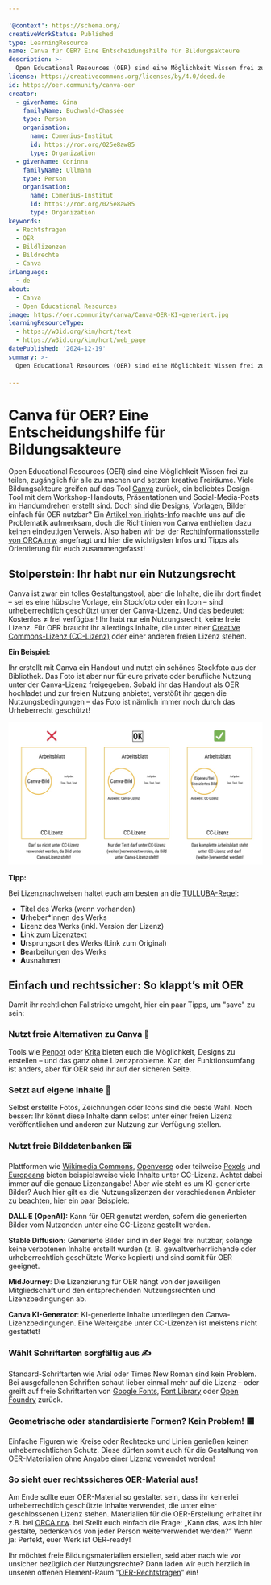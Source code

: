 ```yaml
---

'@context': https://schema.org/
creativeWorkStatus: Published
type: LearningResource
name: Canva für OER? Eine Entscheidungshilfe für Bildungsakteure
description: >-
  Open Educational Resources (OER) sind eine Möglichkeit Wissen frei zu teilen, zugänglich für alle zu machen und setzen kreative Freiräume. Viele Bildungsakteure greifen auf das Gestaltungstool Canva zurück. Der Blogbeitrag soll Bildungsakteuren als Entscheidungshilfe dienen und bietet Infos und Tipps zur Orientierung!
license: https://creativecommons.org/licenses/by/4.0/deed.de
id: https://oer.community/canva-oer
creator:
  - givenName: Gina
    familyName: Buchwald-Chassée
    type: Person
    organisation:
      name: Comenius-Institut
      id: https://ror.org/025e8aw85
      type: Organization
  - givenName: Corinna
    familyName: Ullmann
    type: Person
    organisation:
      name: Comenius-Institut
      id: https://ror.org/025e8aw85
      type: Organization
keywords:
  - Rechtsfragen
  - OER
  - Bildlizenzen
  - Bildrechte
  - Canva
inLanguage:
  - de
about:
  - Canva
  - Open Educational Resources
image: https://oer.community/canva/Canva-OER-KI-generiert.jpg
learningResourceType:
  - https://w3id.org/kim/hcrt/text
  - https://w3id.org/kim/hcrt/web_page
datePublished: '2024-12-19'
summary: >-
  Open Educational Resources (OER) sind eine Möglichkeit Wissen frei zu teilen, zugänglich für alle zu machen und setzen kreative Freiräume. Viele Bildungsakteure greifen auf das Tool [Canva](https://www.canva.com/) zurück, ein beliebtes Design-Tool mit dem Workshop-Handouts, Präsentationen und Social-Media-Posts im Handumdrehen erstellt sind. Doch sind die Designs, Vorlagen, Bilder einfach für OER nutzbar? Ein [Artikel von irights-Info](https://irights.info/artikel/canva-oer/32239) machte uns auf die Problematik aufmerksam, doch die Richtlinien von Canva enthielten dazu keinen eindeutigen Verweis. Also haben wir bei der [Rechtinformationsstelle von ORCA.nrw](https://www.orca.nrw/oer/oer-erstellen/rechtsinformation/) angefragt und hier die wichtigsten Infos und Tipps als Orientierung für euch zusammengefasst!

---
```


# Canva für OER? Eine Entscheidungshilfe für Bildungsakteure

Open Educational Resources (OER) sind eine Möglichkeit Wissen frei zu teilen, zugänglich für alle zu machen und setzen kreative Freiräume. Viele Bildungsakteure greifen auf das Tool [Canva](https://www.canva.com/) zurück, ein beliebtes Design-Tool mit dem Workshop-Handouts, Präsentationen und Social-Media-Posts im Handumdrehen erstellt sind. Doch sind die Designs, Vorlagen, Bilder einfach für OER nutzbar? Ein [Artikel von irights-Info](https://irights.info/artikel/canva-oer/32239) machte uns auf die Problematik aufmerksam, doch die Richtlinien von Canva enthielten dazu keinen eindeutigen Verweis. Also haben wir bei der [Rechtinformationsstelle von ORCA.nrw](https://www.orca.nrw/oer/oer-erstellen/rechtsinformation/) angefragt und hier die wichtigsten Infos und Tipps als Orientierung für euch zusammengefasst!

## Stolperstein: Ihr habt nur ein Nutzungsrecht

Canva ist zwar ein tolles Gestaltungstool, aber die Inhalte, die ihr dort findet – sei es eine hübsche Vorlage, ein Stockfoto oder ein Icon – sind urheberrechtlich geschützt unter der Canva-Lizenz. Und das bedeutet: Kostenlos ≠ frei verfügbar! Ihr habt nur ein Nutzungsrecht, keine freie Lizenz. Für OER braucht ihr allerdings Inhalte, die unter einer [Creative Commons-Lizenz (CC-Lizenz)](https://creativecommons.org/share-your-work/cclicenses/) oder einer anderen freien Lizenz stehen.

**Ein Beispiel:**

Ihr erstellt mit Canva ein Handout und nutzt ein schönes Stockfoto aus der Bibliothek. Das Foto ist aber nur für eure private oder berufliche Nutzung unter der Canva-Lizenz freigegeben. Sobald ihr das Handout als OER hochladet und zur freien Nutzung anbietet, verstößt ihr gegen die Nutzungsbedingungen – das Foto ist nämlich immer noch durch das Urheberrecht geschützt!

![](Beispiel-Bildlizenz.jpg) 

**Tipp:**

Bei Lizenznachweisen haltet euch am besten an die [TULLUBA-Regel](https://www.orca.nrw/oer/oer-nutzen/tulluba-regel/):

- **T**itel des Werks (wenn vorhanden)
- **U**rheber*innen des Werks
- **L**izenz des Werks (inkl. Version der Lizenz)
- **L**ink zum Lizenztext
- **U**rsprungsort des Werks (Link zum Original)
- **B**earbeitungen des Werks
- **A**usnahmen

## Einfach und rechtssicher: So klappt’s mit OER

Damit ihr rechtlichen Fallstricke umgeht, hier ein paar Tipps, um "save" zu sein:

### Nutzt freie Alternativen zu Canva 🎨

Tools wie [Penpot](https://penpot.app) oder [Krita](https://krita.org/de/) bieten euch die Möglichkeit, Designs zu erstellen – und das ganz ohne Lizenzprobleme. Klar, der Funktionsumfang ist anders, aber für OER seid ihr auf der sicheren Seite.

### Setzt auf eigene Inhalte 📸

Selbst erstellte Fotos, Zeichnungen oder Icons sind die beste Wahl. Noch besser: Ihr könnt diese Inhalte dann selbst unter einer freien Lizenz veröffentlichen und anderen zur Nutzung zur Verfügung stellen.

### Nutzt freie Bilddatenbanken 🖼️

Plattformen wie [Wikimedia Commons](https://commons.wikimedia.org/wiki/Hauptseite), [Openverse](https://openverse.org/de) oder teilweise [Pexels](https://www.pexels.com/de-de/) und [Europeana](https://www.europeana.eu) bieten beispielsweise viele Inhalte unter CC-Lizenz. Achtet dabei immer auf die genaue Lizenzangabe! Aber wie steht es um KI-generierte Bilder? Auch hier gilt es die Nutzungslizenzen der verschiedenen Anbieter zu beachten, hier ein paar Beispiele:

**DALL·E (OpenAI):** Kann für OER genutzt werden, sofern die generierten Bilder vom Nutzenden unter eine CC-Lizenz gestellt werden.

**Stable Diffusion:** Generierte Bilder sind in der Regel frei nutzbar, solange keine verbotenen Inhalte erstellt wurden (z. B. gewaltverherrlichende oder urheberrechtlich geschützte Werke kopiert) und sind somit für OER geeignet.

**MidJourney**: Die Lizenzierung für OER hängt von der jeweiligen Mitgliedschaft und den entsprechenden Nutzungsrechten und Lizenzbedingungen ab.

**Canva KI-Generator**: KI-generierte Inhalte unterliegen den Canva-Lizenzbedingungen. Eine Weitergabe unter CC-Lizenzen ist meistens nicht gestattet!

### Wählt Schriftarten sorgfältig aus ✍️ 

Standard-Schriftarten wie Arial oder Times New Roman sind kein Problem. Bei ausgefallenen Schriften schaut lieber einmal mehr auf die Lizenz – oder greift auf freie Schriftarten von [Google Fonts](https://fonts.google.com/), [Font Library](https://fontlibrary.org/) oder [Open Foundry](https://open-foundry.com/) zurück.

### Geometrische oder standardisierte Formen? Kein Problem! 🟦 

Einfache Figuren wie Kreise oder Rechtecke und Linien genießen keinen urheberrechtlichen Schutz. Diese dürfen somit auch für die Gestaltung von OER-Materialien ohne Angabe einer Lizenz vewendet werden!

### So sieht euer rechtssicheres OER-Material aus!

Am Ende sollte euer OER-Material so gestaltet sein, dass ihr keinerlei urheberrechtlich geschützte Inhalte verwendet, die unter einer geschlossenen Lizenz stehen. Materialien für die OER-Erstellung erhaltet ihr z.B. bei [ORCA.nrw](https://www.orca.nrw/oer/oer-erstellen/materialien-oer-erstellung/). bei Stellt euch einfach die Frage: „Kann das, was ich hier gestalte, bedenkenlos von jeder Person weiterverwendet werden?“
Wenn ja: Perfekt, euer Werk ist OER-ready!

Ihr möchtet freie Bildungsmaterialien erstellen, seid aber nach wie vor unsicher bezüglich der Nutzungsrechte? Dann laden wir euch herzlich in unseren offenen Element-Raum "[OER-Rechtsfragen](https://matrix.to/#/#oer-rechtsfragen:rpi-virtuell.de)" ein!